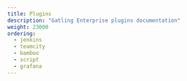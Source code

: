 ```yaml
---
title: Plugins
description: "Gatling Enterprise plugins documentation"
weight: 23000
ordering:
  - jenkins
  - teamcity
  - bamboo
  - script
  - grafana
---
```

